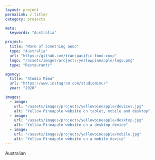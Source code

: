 ```yaml
---
layout: project
permalink: /:title/
category: projects

meta:
  keywords: "Australia"

project:
  title: "More of Something Good"
  type: "Australia"
  url: "https://github.com/transpacific-food-coop"
  logo: "/assets/images/projects/yellowpineapple/logo.png"
  type: "Restaurants"

agency:
  title: "Studio Mimu"
  url: "https://www.instagram.com/studiomimu/"
  year: "2020"

images:
  - image:
    url: "/assets/images/projects/yellowpineapple/devices.jpg"
    alt: "Yellow Pineapple website on tablet, mobile and desktop"
  - image:
    url: "/assets/images/projects/yellowpineapple/desktop.jpg"
    alt: "Yellow Pineapple website on a desktop device"
  - image:
    url: "/assets/images/projects/yellowpineapple/mobile.jpg"
    alt: "Yellow Pineapple website on a mobile device"
---
```

<p>Australian</p>